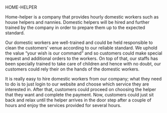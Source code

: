HOME-HELPER

Home-helper is a company that provides hourly domestic workers such as house helpers and nannies. Domestic helpers will be hired and further trained by the company in order to prepare them up to the expected standard.

Our domestic workers are well-trained and could be held responsible to clean the customers’ venue according to our reliable standard. We uphold the value “your wish is our command” and so customers could make special request and additional orders to the workers. On top of that, our staffs has been specially trained to take care of children and hence with no doubt, our customers could rely their on the hands of the domestic workers.

It is really easy to hire domestic workers from our company; what they need to do is to just login to our website and choose which service they are interested in. After that, customers could proceed on choosing the helper that they want and complete the payment. Now, customers could just sit back and relax until the helper arrives in the door step after a couple of hours and enjoy the services provided for several hours.
